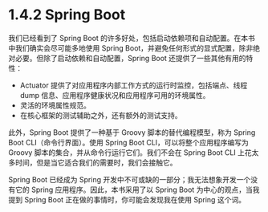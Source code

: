 # 1.4.2 Spring Boot

我们已经看到了 Spring Boot 的许多好处，包括启动依赖项和自动配置。在本书中我们确实会尽可能多地使用 Spring Boot，并避免任何形式的显式配置，除非绝对必要。但除了启动依赖和自动配置，Spring Boot 还提供了一些其他有用的特性：

* Actuator 提供了对应用程序内部工作方式的运行时监控，包括端点、线程 dump 信息、应用程序健康状况和应用程序可用的环境属性。
* 灵活的环境属性规范。
* 在核心框架的测试辅助之外，还有额外的测试支持。

此外，Spring Boot 提供了一种基于 Groovy 脚本的替代编程模型，称为 Spring Boot CLI（命令行界面）。使用 Spring Boot CLI，可以将整个应用程序编写为 Groovy 脚本的集合，并从命令行运行它们。我们不会在 Spring Boot CLI 上花太多时间，但是当它适合我们的需要时，我们会接触它。

Spring Boot 已经成为 Spring 开发中不可或缺的一部分；我无法想象开发一个没有它的 Spring 应用程序。因此，本书采用了以 Spring Boot 为中心的观点，当我提到 Spring Boot 正在做的事情时，你可能会发现我在使用 Spring 这个词。

